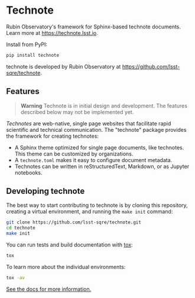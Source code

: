 # Technote

Rubin Observatory's framework for Sphinx-based technote documents.
Learn more at https://technote.lsst.io.

Install from PyPI:

```sh
pip install technote
```

technote is developed by Rubin Observatory at https://github.com/lsst-sqre/technote.

## Features

> **Warning**
> Technote is in initial design and development.
> The features described below may not be implemented yet.

*Technotes* are web-native, single page websites that facilitate rapid scientific and technical communication.
The "technote" package provides the framework for creating technotes:

- A Sphinx theme optimized for single page documents, like technotes.
  This theme can be customized by organizations.
- A `technote.toml` makes it easy to configure document metadata.
- Technotes can be written in reStructuredText, Markdown, or as Jupyter notebooks.

## Developing technote

The best way to start contributing to technote is by cloning this repository, creating a virtual environment, and running the `make init` command:

```sh
git clone https://github.com/lsst-sqre/technote.git
cd technote
make init
```

You can run tests and build documentation with [tox](https://tox.wiki/en/latest/):

```sh
tox
```

To learn more about the individual environments:

```sh
tox -av
```

[See the docs for more information.](https://technote.lsst.io/dev/development.html)
